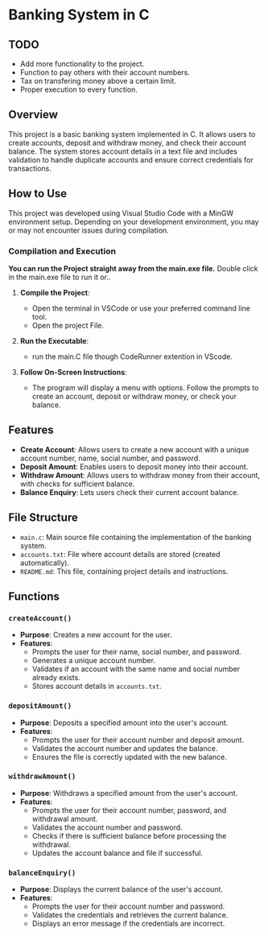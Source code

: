 # Banking System in C

## TODO

- Add more functionality to the project.
- Function to pay others with their account numbers.
- Tax on transfering money above a certain limit.
- Proper execution to every function.

## Overview

This project is a basic banking system implemented in C. It allows users to create accounts, deposit and withdraw money, and check their account balance. The system stores account details in a text file and includes validation to handle duplicate accounts and ensure correct credentials for transactions.

## How to Use

This project was developed using Visual Studio Code with a MinGW environment setup. Depending on your development environment, you may or may not encounter issues during compilation. 

### Compilation and Execution

 __You can run the Project straight away from the main.exe file.__ Double click in the main.exe file to run it or..

1. **Compile the Project**:
   - Open the terminal in VSCode or use your preferred command line tool.
   - Open the project File.

2. **Run the Executable**:
   - run the main.C file though CodeRunner extention in VScode.

3. **Follow On-Screen Instructions**:
   - The program will display a menu with options. Follow the prompts to create an account, deposit or withdraw money, or check your balance.



## Features

- **Create Account**: Allows users to create a new account with a unique account number, name, social number, and password.
- **Deposit Amount**: Enables users to deposit money into their account.
- **Withdraw Amount**: Allows users to withdraw money from their account, with checks for sufficient balance.
- **Balance Enquiry**: Lets users check their current account balance.

## File Structure

- `main.c`: Main source file containing the implementation of the banking system.
- `accounts.txt`: File where account details are stored (created automatically).
- `README.md`: This file, containing project details and instructions.

## Functions

### `createAccount()`

- **Purpose**: Creates a new account for the user.
- **Features**:
  - Prompts the user for their name, social number, and password.
  - Generates a unique account number.
  - Validates if an account with the same name and social number already exists.
  - Stores account details in `accounts.txt`.

### `depositAmount()`

- **Purpose**: Deposits a specified amount into the user's account.
- **Features**:
  - Prompts the user for their account number and deposit amount.
  - Validates the account number and updates the balance.
  - Ensures the file is correctly updated with the new balance.

### `withdrawAmount()`

- **Purpose**: Withdraws a specified amount from the user's account.
- **Features**:
  - Prompts the user for their account number, password, and withdrawal amount.
  - Validates the account number and password.
  - Checks if there is sufficient balance before processing the withdrawal.
  -  Updates the account balance and file if successful.

### `balanceEnquiry()`

- **Purpose**: Displays the current balance of the user's account.
- **Features**:
  - Prompts the user for their account number and password.
  - Validates the credentials and retrieves the current balance.
  - Displays an error message if the credentials are incorrect.


 
